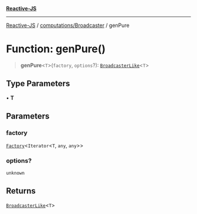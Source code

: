[**Reactive-JS**](../../../README.md)

***

[Reactive-JS](../../../README.md) / [computations/Broadcaster](../README.md) / genPure

# Function: genPure()

> **genPure**\<`T`\>(`factory`, `options`?): [`BroadcasterLike`](../../interfaces/BroadcasterLike.md)\<`T`\>

## Type Parameters

• **T**

## Parameters

### factory

[`Factory`](../../../functions/type-aliases/Factory.md)\<`Iterator`\<`T`, `any`, `any`\>\>

### options?

`unknown`

## Returns

[`BroadcasterLike`](../../interfaces/BroadcasterLike.md)\<`T`\>
